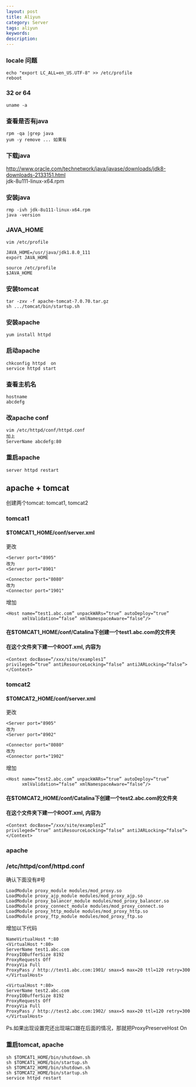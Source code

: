 ```yaml
---
layout: post
title: Aliyun
category: Server
tags: aliyun
keywords:
description:
---
```


### locale 问题  
  
```
echo "export LC_ALL=en_US.UTF-8" >> /etc/profile  
reboot  
```

### 32 or 64  
  
```
uname -a  
```

### 查看是否有java  
  
```
rpm -qa |grep java  
yum -y remove ... 如果有  
```

### 下载java  
  
http://www.oracle.com/technetwork/java/javase/downloads/jdk8-downloads-2133151.html  
jdk-8u111-linux-x64.rpm  

### 安装java  
  
```
rmp -ivh jdk-8u111-linux-x64.rpm  
java -version
```  

### JAVA_HOME
  
```
vim /etc/profile  
```

```
JAVA_HOME=/usr/java/jdk1.8.0_111  
export JAVA_HOME
```

```
source /etc/profile  
$JAVA_HOME  
```

### 安装tomcat  
  
```
tar -zxv -f apache-tomcat-7.0.70.tar.gz  
sh .../tomcat/bin/startup.sh  
```

### 安装apache  
  
```
yum install httpd
```

### 启动apache  
  
```
chkconfig httpd  on  
service httpd start  
```

### 查看主机名  
  
```
hostname  
abcdefg
```

### 改apache conf  
  
```
vim /etc/httpd/conf/httpd.conf  
加上  
ServerName abcdefg:80  
```

### 重启apache  
  
```
server httpd restart
```

## apache + tomcat  
  
创建两个tomcat: tomcat1, tomcat2  
  
### tomcat1  
  
#### $TOMCAT1_HOME/conf/server.xml  
  
更改  
  
```
<Server port="8905"  
改为  
<Server port="8901"  

<Connector port="8080"  
改为
<Connector port="1901"
```
  
增加  
  
```
<Host name=“test1.abc.com” unpackWARs=“true” autoDeploy=“true”  
      xmlValidation=“false” xmlNamespaceAware=“false”/>  
```  

#### 在$TOMCAT1_HOME/conf/Catalina下创建一个test1.abc.com的文件夹  
  
#### 在这个文件夹下建一个ROOT.xml, 内容为  
  
```
<Context docBase=“/xxx/site/examples1”  
privileged=“true” antiResourceLocking=“false” antiJARLocking=“false”>  
</Context>  
```

### tomcat2  
  
#### $TOMCAT2_HOME/conf/server.xml  
  
更改  
  
```
<Server port="8905"  
改为  
<Server port="8902"  

<Connector port="8080"  
改为
<Connector port="1902"
```
  
增加  
  
```
<Host name=“test2.abc.com” unpackWARs=“true” autoDeploy=“true”  
      xmlValidation=“false” xmlNamespaceAware=“false”/>  
```  

#### 在$TOMCAT2_HOME/conf/Catalina下创建一个test2.abc.com的文件夹  
  
#### 在这个文件夹下建一个ROOT.xml, 内容为  
  
```
<Context docBase=“/xxx/site/examples2”  
privileged=“true” antiResourceLocking=“false” antiJARLocking=“false”>  
</Context>  
```

### apache  
  
### /etc/httpd/conf/httpd.conf  
  
确认下面没有#号  
  
```
LoadModule proxy_module modules/mod_proxy.so  
LoadModule proxy_ajp_module modules/mod_proxy_ajp.so  
LoadModule proxy_balancer_module modules/mod_proxy_balancer.so  
LoadModule proxy_connect_module modules/mod_proxy_connect.so  
LoadModule proxy_http_module modules/mod_proxy_http.so  
LoadModule proxy_ftp_module modules/mod_proxy_ftp.so  
```
  
增加以下代码  
  
```
NameVirtualHost *:80  
<VirtualHost *:80>  
ServerName test1.abc.com  
ProxyIOBufferSize 8192  
ProxyRequests Off  
ProxyVia Full  
ProxyPass / http://test1.abc.com:1901/ smax=5 max=20 ttl=120 retry=300  
</VirtualHost>  
  
<VirtualHost *:80>  
ServerName test2.abc.com  
ProxyIOBufferSize 8192  
ProxyRequests Off  
ProxyVia Full  
ProxyPass / http://test2.abc.com:1902/ smax=5 max=20 ttl=120 retry=300  
</VirtualHost>  
```
  
Ps.如果出现设置完还出现端口跟在后面的情况，那就把ProxyPreserveHost On  

### 重启tomcat, apache  
  
```
sh $TOMCAT1_HOME/bin/shutdown.sh  
sh $TOMCAT1_HOME/bin/startup.sh  
sh $TOMCAT2_HOME/bin/shutdown.sh  
sh $TOMCAT2_HOME/bin/startup.sh  
service httpd restart  
```



